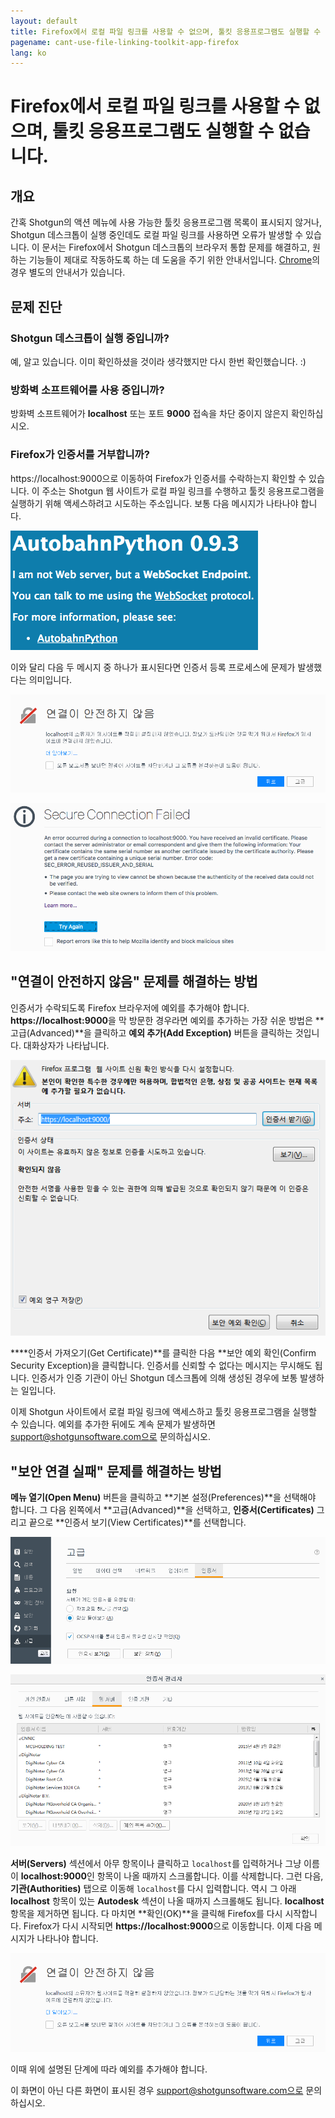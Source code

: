 ```yaml
---
layout: default
title: Firefox에서 로컬 파일 링크를 사용할 수 없으며, 툴킷 응용프로그램도 실행할 수 없습니다.
pagename: cant-use-file-linking-toolkit-app-firefox
lang: ko
---
```


# Firefox에서 로컬 파일 링크를 사용할 수 없으며, 툴킷 응용프로그램도 실행할 수 없습니다.

## 개요

간혹 Shotgun의 액션 메뉴에 사용 가능한 툴킷 응용프로그램 목록이 표시되지 않거나, Shotgun 데스크톱이 실행 중인데도 로컬 파일 링크를 사용하면 오류가 발생할 수 있습니다.
이 문서는 Firefox에서 Shotgun 데스크톱의 브라우저 통합 문제를 해결하고, 원하는 기능들이 제대로 작동하도록 하는 데 도움을 주기 위한 안내서입니다. [Chrome](./cant-use-file-linking-toolkit-app-chrome.md)의 경우 별도의 안내서가 있습니다.

## 문제 진단

### Shotgun 데스크톱이 실행 중입니까?

예, 알고 있습니다. 이미 확인하셨을 것이라 생각했지만 다시 한번 확인했습니다. :)

### 방화벽 소프트웨어를 사용 중입니까?

방화벽 소프트웨어가 **localhost** 또는 포트 **9000** 접속을 차단 중이지 않은지 확인하십시오.

### Firefox가 인증서를 거부합니까?

https://localhost:9000으로 이동하여 Firefox가 인증서를 수락하는지 확인할 수 있습니다. 이 주소는 Shotgun 웹 사이트가 로컬 파일 링크를 수행하고 툴킷 응용프로그램을 실행하기 위해 액세스하려고 시도하는 주소입니다. 보통 다음 메시지가 나타나야 합니다.

![Autobahn Python 메시지](images/autobahn-python.png)

이와 달리 다음 두 메시지 중 하나가 표시된다면 인증서 등록 프로세스에 문제가 발생했다는 의미입니다.

![연결이 안전하지 않음 메시지](images/connection-is-not-secure.png)

![보안 연결 실패 메시지](images/connection-failed.png)

## "연결이 안전하지 않음" 문제를 해결하는 방법

인증서가 수락되도록 Firefox 브라우저에 예외를 추가해야 합니다. **https://localhost:9000**을 막 방문한 경우라면 예외를 추가하는 가장 쉬운 방법은 **고급(Advanced)**을 클릭하고 **예외 추가(Add Exception)** 버튼을 클릭하는 것입니다. 대화상자가 나타납니다.

![Firefox에 예외 추가](images/add-exception-firefox.png)

****인증서 가져오기(Get Certificate)**를 클릭한 다음 **보안 예외 확인(Confirm Security Exception)을 클릭합니다. 인증서를 신뢰할 수 없다는 메시지는 무시해도 됩니다. 인증서가 인증 기관이 아닌 Shotgun 데스크톱에 의해 생성된 경우에 보통 발생하는 일입니다.

이제 Shotgun 사이트에서 로컬 파일 링크에 액세스하고 툴킷 응용프로그램을 실행할 수 있습니다. 예외를 추가한 뒤에도 계속 문제가 발생하면 support@shotgunsoftware.com으로 문의하십시오.

## "보안 연결 실패" 문제를 해결하는 방법

**메뉴 열기(Open Menu)** 버튼을 클릭하고 **기본 설정(Preferences)**을 선택해야 합니다. 그 다음 왼쪽에서 **고급(Advanced)**을 선택하고, **인증서(Certificates)** 그리고 끝으로 **인증서 보기(View Certificates)**를 선택합니다.

![Firefox 고급 설정](images/firefox-advanced-settings.png)

![Firefox 인증서 보기](images/firefox-view-certificates.png)

**서버(Servers)** 섹션에서 아무 항목이나 클릭하고 `localhost`를 입력하거나 그냥 이름이 **localhost:9000**인 항목이 나올 때까지 스크롤합니다. 이를 삭제합니다. 그런 다음, **기관(Authorities)** 탭으로 이동해 `localhost`를 다시 입력합니다. 역시 그 아래 **localhost** 항목이 있는 **Autodesk** 섹션이 나올 때까지 스크롤해도 됩니다. **localhost** 항목을 제거하면 됩니다. 다 마치면 **확인(OK)**을 클릭해 Firefox를 다시 시작합니다. Firefox가 다시 시작되면 **https://localhost:9000**으로 이동합니다. 이제 다음 메시지가 나타나야 합니다.

![연결이 안전하지 않음 메시지](images/connection-is-not-secure.png)

이때 위에 설명된 단계에 따라 예외를 추가해야 합니다.

이 화면이 아닌 다른 화면이 표시된 경우 support@shotgunsoftware.com으로 문의하십시오.